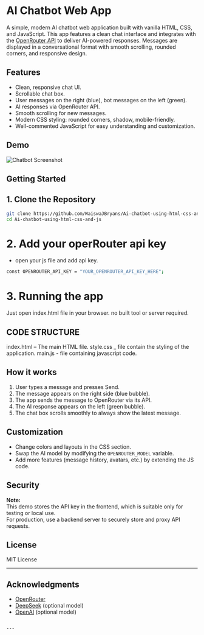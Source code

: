 # AI Chatbot Web App

A simple, modern AI chatbot web application built with vanilla HTML, CSS, and JavaScript. This app features a clean chat interface and integrates with the [OpenRouter API](https://openrouter.ai/) to deliver AI-powered responses. Messages are displayed in a conversational format with smooth scrolling, rounded corners, and responsive design.

## Features

- Clean, responsive chat UI.
- Scrollable chat box.
- User messages on the right (blue), bot messages on the left (green).
- AI responses via OpenRouter API.
- Smooth scrolling for new messages.
- Modern CSS styling: rounded corners, shadow, mobile-friendly.
- Well-commented JavaScript for easy understanding and customization.

## Demo

![Chatbot Screenshot](screenshot.png) <!-- Add your screenshot here if available -->

## Getting Started

## 1. Clone the Repository

```bash
git clone https://github.com/WaiswaJBryans/Ai-chatbot-using-html-css-and-js.git
cd Ai-chatbot-using-html-css-and-js
```
# 2. Add your operRouter api key
- open your js file and add api key.

```bash
const OPENROUTER_API_KEY = "YOUR_OPENROUTER_API_KEY_HERE";
```
# 3. Running the app

Just open index.html file in your browser.
no built tool or server required.

## CODE STRUCTURE
 index.html – The main HTML file.
 style.css _ file contain the styling of the application.
 main.js - file containing javascript code.
 
 ## How it works
 
1. User types a message and presses Send.
2. The message appears on the right side (blue bubble).
3. The app sends the message to OpenRouter via its API.
4. The AI response appears on the left (green bubble).
5. The chat box scrolls smoothly to always show the latest message.

## Customization

- Change colors and layouts in the CSS section.
- Swap the AI model by modifying the `OPENROUTER_MODEL` variable.
- Add more features (message history, avatars, etc.) by extending the JS code.

## Security

**Note:**  
This demo stores the API key in the frontend, which is suitable only for testing or local use.  
For production, use a backend server to securely store and proxy API requests.

## License

MIT License

---

## Acknowledgments

- [OpenRouter](https://openrouter.ai/)
- [DeepSeek](https://deepseek.com/) (optional model)
- [OpenAI](https://openai.com/) (optional model)
```

---
 